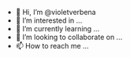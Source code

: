 - 👋 Hi, I’m @violetverbena
- 👀 I’m interested in ...
- 🌱 I’m currently learning ...
- 💞️ I’m looking to collaborate on ...
- 📫 How to reach me ...

<!---
violetverbena/violetverbena is a ✨ special ✨ repository because its `README.md` (this file) appears on your GitHub profile.
You can click the Preview link to take a look at your changes.
--->
